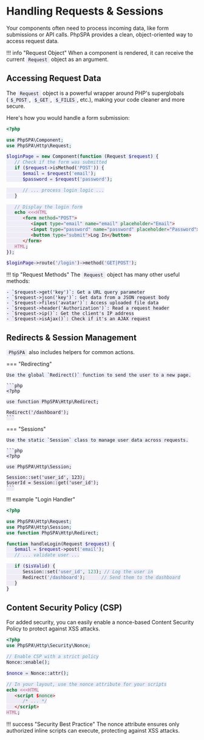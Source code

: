 # Handling Requests & Sessions

<style>
code { background: linear-gradient(135deg, rgba(102, 126, 234, 0.1), rgba(118, 75, 162, 0.1)); padding: 2px 6px; border-radius: 3px; }
</style>

Your components often need to process incoming data, like form submissions or API calls. PhpSPA provides a clean, object-oriented way to access request data.

!!! info "Request Object"
    When a component is rendered, it can receive the current `Request` object as an argument.

## Accessing Request Data

The `Request` object is a powerful wrapper around PHP's superglobals (`$_POST`, `$_GET`, `$_FILES`, etc.), making your code cleaner and more secure.

Here's how you would handle a form submission:

```php
<?php

use PhpSPA\Component;
use PhpSPA\Http\Request;

$loginPage = new Component(function (Request $request) {
   // Check if the form was submitted
   if ($request->isMethod('POST')) {
      $email = $request('email');
      $password = $request('password');

      // ... process login logic ...
   }

   // Display the login form
   echo <<<HTML
      <form method="POST">
         <input type="email" name="email" placeholder="Email">
         <input type="password" name="password" placeholder="Password">
         <button type="submit">Log In</button>
      </form>
   HTML;
});

$loginPage->route('/login')->method('GET|POST');
```

!!! tip "Request Methods"
    The `Request` object has many other useful methods:
    
    - `$request->get('key')`: Get a URL query parameter
    - `$request->json('key')`: Get data from a JSON request body
    - `$request->files('avatar')`: Access uploaded file data
    - `$request->header('Authorization')`: Read a request header
    - `$request->ip()`: Get the client's IP address
    - `$request->isAjax()`: Check if it's an AJAX request

## Redirects & Session Management

`PhpSPA` also includes helpers for common actions.

=== "Redirecting"

    Use the global `Redirect()` function to send the user to a new page.

    ```php
    <?php

    use function PhpSPA\Http\Redirect;
    
    Redirect('/dashboard');
    ```

=== "Sessions"

    Use the static `Session` class to manage user data across requests.

    ```php
    <?php

    use PhpSPA\Http\Session;
    
    Session::set('user_id', 123);
    $userId = Session::get('user_id');
    ```

!!! example "Login Handler"

```php
<?php

use PhpSPA\Http\Request;
use PhpSPA\Http\Session;
use function PhpSPA\Http\Redirect;

function handleLogin(Request $request) {
   $email = $request->post('email');
   // ... validate user ...

   if ($isValid) {
      Session::set('user_id', 123); // Log the user in
      Redirect('/dashboard');      // Send them to the dashboard
   }
}
```

## Content Security Policy (CSP)

For added security, you can easily enable a nonce-based Content Security Policy to protect against XSS attacks.

```php
<?php
use PhpSPA\Http\Security\Nonce;

// Enable CSP with a strict policy
Nonce::enable();

$nonce = Nonce::attr();

// In your layout, use the nonce attribute for your scripts
echo <<<HTML
   <script $nonce>
      /* ... */
   </script>
HTML;
```

!!! success "Security Best Practice"
    The nonce attribute ensures only authorized inline scripts can execute, protecting against XSS attacks.
